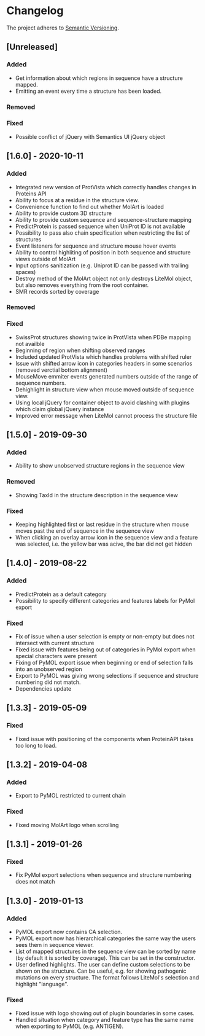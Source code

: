 # Changelog

The project adheres to [Semantic Versioning](https://semver.org/spec/v2.0.0.html).

##  [Unreleased]

### Added

- Get information about which regions in sequence have a structure mapped.
- Emitting an event every time a structure has been loaded.

### Removed

### Fixed

- Possible conflict of jQuery with Semantics UI jQuery object

##  [1.6.0] - 2020-10-11

### Added

- Integrated new version of ProtVista which correctly handles changes in Proteins API 
- Ability to focus at a residue in the structure view.
- Convenience function to find out whether MolArt is loaded
- Ability to provide custom 3D structure
- Ability to provide custom sequence and sequence-structure mapping
- PredictProtein is passed sequence when UniProt ID is not available
- Possibility to pass also chain specification when restricting the list of structures
- Event listeners for sequence and structure mouse hover events
- Ability to control highliting of position in both sequence and structure views outside of MolArt
- Input options sanitization (e.g. Uniprot ID can be passed with trailing spaces)
- Destroy method of the MolArt object not only destroys LiteMol object, but also removes everything from the root container.
- SMR records sorted by coverage

### Removed

### Fixed

- SwissProt structures showing twice in ProtVista when PDBe mapping not availble 
- Beginning of region when shifting observed ranges
- Included updated ProtVista which handles problems with shifted ruler
- Issue with shifted arrow icon in categories headers in some scenarios (removed verctial bottom alignment)
- MouseMove emmiter events generated numbers outside of the range of sequence numbers.
- Dehighlight in structure view when mouse moved outside of sequence view.
- Using local jQuery for container object to avoid clashing with plugins which claim global jQuery instance
- Improved error message when LiteMol cannot process the structure file

##  [1.5.0] - 2019-09-30

### Added

- Ability to show unobserved structure regions in the sequence view

### Removed

- Showing TaxId in the structure description in the sequence view

### Fixed

- Keeping highlighted first or last residue in the structure when mouse moves past the end of sequence 
in the sequence view
- When clicking an overlay arrow icon in the sequence view and a feature was selected, i.e. the yellow bar was 
acive, the bar did not get hidden

## [1.4.0] - 2019-08-22

### Added

- PredictProtein as a default category 
- Possibility to specify different categories and features labels for PyMol export

### Fixed

- Fix of issue when a user selection is empty or non-empty but does not intersect with current structure
- Fixed issue with features being out of categories in PyMol export when special characters were present
- Fixing of PyMOL export issue when beginning or end of selection falls into an unobserved region
- Export to PyMOL was giving wrong selections if sequence and structure numbering did not match.
- Dependencies update

## [1.3.3] - 2019-05-09

### Fixed

- Fixed issue with positioning of the components when ProteinAPI takes too long to load.

## [1.3.2] - 2019-04-08

### Added

- Export to PyMOL restricted to current chain

### Fixed

- Fixed moving MolArt logo when scrolling 

## [1.3.1] - 2019-01-26

### Fixed

- Fix PyMol export selections when sequence and structure numbering does not match


## [1.3.0] - 2019-01-13

### Added
- PyMOL export now contains CA selection.
- PyMOL export now has hierarchical categories the same way the users sees them in sequence viewer.
- List of mapped structures in the sequence view can be sorted by name (by default it is sorted by coverage).
This can be set in the constructor.
- User defined highlights. The user can define custom selections to be shown on the structure. Can be useful, 
e.g. for showing pathogenic mutations on every structure. The format follows LiteMol's selection and 
 highlight "language".

### Fixed
- Fixed issue with logo showing out of plugin boundaries in some cases.
- Handled situation when category and feature type has the same name when exporting to PyMOL (e.g. ANTIGEN).


